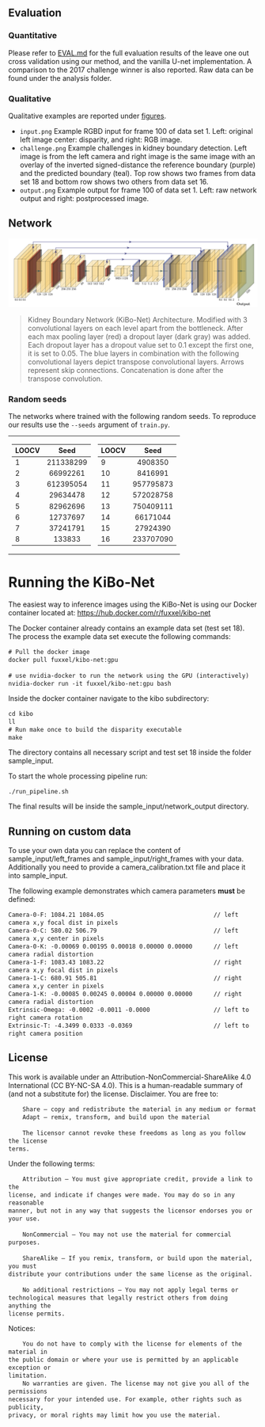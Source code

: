 ## Evaluation

### Quantitative
Please refer to [EVAL.md](https://github.com/ghattab/kidney-edge-detection/blob/master/EVAL.md) for the full evaluation results of the leave one out cross validation using our method, and the vanilla U-net implementation. A comparison to the 2017 challenge winner is also reported. Raw data can be found under the analysis folder.

### Qualitative
Qualitative examples are reported under [figures](https://github.com/ghattab/kidney-edge-detection/tree/master/figures).


* `input.png` Example RGBD input for frame 100 of data set 1. Left: original left image center: disparity, and right: RGB image.
* `challenge.png` Example challenges in kidney boundary detection. Left image is from the left camera and right image is the same image with an overlay of the inverted signed-distance the reference boundary (purple) and the predicted boundary (teal). Top row shows two frames from data set 18 and bottom row shows two others from data set 16.
* `output.png` Example output for frame 100 of data set 1. Left: raw network output and right: postprocessed image.

## Network

![](/figures/net.png)
> Kidney Boundary Network (KiBo-Net) Architecture. Modified with 3 convolutional layers on each level apart from the bottleneck. After each max pooling layer (red) a dropout layer (dark gray) was added. Each dropout layer has a dropout value set to 0.1 except the first one, it is set to 0.05. The blue layers in combination with the following convolutional layers depict transpose convolutional layers. Arrows represent skip connections. Concatenation is done after the transpose convolution.

### Random seeds

The networks where trained with the following random seeds. To reproduce our results use the ``--seeds`` argument of ``train.py``.

<table>
<tr><td>

| LOOCV |    Seed   |
|-------|:---------:|
|   1   | 211338299 |
|   2   |  66992261 |
|   3   | 612395054 |
|   4   |  29634478 |
|   5   |  82962696 |
|   6   |  12737697 |
|   7   |  37241791 |
|   8   |   133833  |


</td><td>

| LOOCV |    Seed   |
|-------|:---------:|
|   9   |  4908350  |
|   10  |  8416991  |
|   11  | 957795873 |
|   12  | 572028758 |
|   13  | 750409111 |
|   14  |  66171044 |
|   15  |  27924390 |
|   16  | 233707090 |

</td></tr> </table>

# Running the KiBo-Net

The easiest way to inference images using the KiBo-Net is using our Docker container located at: https://hub.docker.com/r/fuxxel/kibo-net

The Docker container already contains an example data set (test set 18). The process the example data set execute the following commands:
```
# Pull the docker image 
docker pull fuxxel/kibo-net:gpu

# use nvidia-docker to run the network using the GPU (interactively)
nvidia-docker run -it fuxxel/kibo-net:gpu bash 
```
Inside the docker container navigate to the kibo subdirectory:
```
cd kibo
ll 
# Run make once to build the disparity executable
make
```
The directory contains all necessary script and test set 18 inside the folder sample_input.

To start the whole processing pipeline run:
```
./run_pipeline.sh
```
The final results will be inside the sample_input/network_output directory.

## Running on custom data

To use your own data you can replace the content of sample_input/left_frames and sample_input/right_frames with your data.
Additionally you need to provide a camera_calibration.txt file and place it into sample_input.

The following example demonstrates which camera parameters **must** be defined:
```
Camera-0-F: 1084.21 1084.05                               // left camera x,y focal dist in pixels
Camera-0-C: 580.02 506.79                                 // left camera x,y center in pixels
Camera-0-K: -0.00069 0.00195 0.00018 0.00000 0.00000      // left camera radial distortion
Camera-1-F: 1083.43 1083.22                               // right camera x,y focal dist in pixels
Camera-1-C: 680.91 505.81                                 // right camera x,y center in pixels
Camera-1-K: -0.00085 0.00245 0.00004 0.00000 0.00000      // right camera radial distortion
Extrinsic-Omega: -0.0002 -0.0011 -0.0000                  // left to right camera rotation
Extrinsic-T: -4.3499 0.0333 -0.0369                       // left to right camera position
```

## License
This work is available under an Attribution-NonCommercial-ShareAlike 4.0
International (CC BY-NC-SA 4.0).
This is a human-readable summary of (and not a substitute for) the license.
Disclaimer.
You are free to:
```
    Share — copy and redistribute the material in any medium or format
    Adapt — remix, transform, and build upon the material

    The licensor cannot revoke these freedoms as long as you follow the license
terms.
```
Under the following terms:
```
    Attribution — You must give appropriate credit, provide a link to the
license, and indicate if changes were made. You may do so in any reasonable
manner, but not in any way that suggests the licensor endorses you or your use.

    NonCommercial — You may not use the material for commercial purposes.

    ShareAlike — If you remix, transform, or build upon the material, you must
distribute your contributions under the same license as the original.

    No additional restrictions — You may not apply legal terms or
technological measures that legally restrict others from doing anything the
license permits.
```
Notices:
```
    You do not have to comply with the license for elements of the material in
the public domain or where your use is permitted by an applicable exception or
limitation.
    No warranties are given. The license may not give you all of the permissions
necessary for your intended use. For example, other rights such as publicity,
privacy, or moral rights may limit how you use the material.
```
